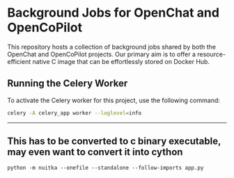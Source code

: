 # Background Jobs for OpenChat and OpenCoPilot

This repository hosts a collection of background jobs shared by both the OpenChat and OpenCoPilot projects. Our primary aim is to offer a resource-efficient native C image that can be effortlessly stored on Docker Hub.

## Running the Celery Worker

To activate the Celery worker for this project, use the following command:

```bash
celery -A celery_app worker --loglevel=info

```
---


## This has to be converted to c binary executable, may even want to convert it into cython


`python -m nuitka --onefile --standalone --follow-imports app.py`